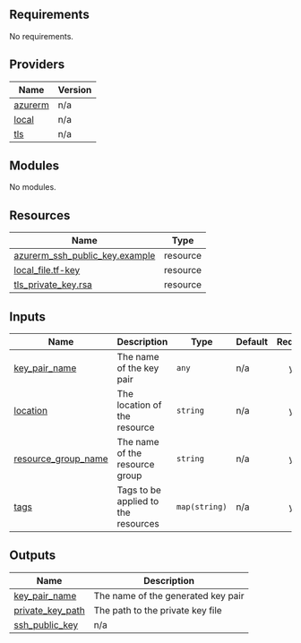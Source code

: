<!-- BEGIN_TF_DOCS -->
## Requirements

No requirements.

## Providers

| Name | Version |
|------|---------|
| <a name="provider_azurerm"></a> [azurerm](#provider\_azurerm) | n/a |
| <a name="provider_local"></a> [local](#provider\_local) | n/a |
| <a name="provider_tls"></a> [tls](#provider\_tls) | n/a |

## Modules

No modules.

## Resources

| Name | Type |
|------|------|
| [azurerm_ssh_public_key.example](https://registry.terraform.io/providers/hashicorp/azurerm/latest/docs/resources/ssh_public_key) | resource |
| [local_file.tf-key](https://registry.terraform.io/providers/hashicorp/local/latest/docs/resources/file) | resource |
| [tls_private_key.rsa](https://registry.terraform.io/providers/hashicorp/tls/latest/docs/resources/private_key) | resource |

## Inputs

| Name | Description | Type | Default | Required |
|------|-------------|------|---------|:--------:|
| <a name="input_key_pair_name"></a> [key\_pair\_name](#input\_key\_pair\_name) | The name of the key pair | `any` | n/a | yes |
| <a name="input_location"></a> [location](#input\_location) | The location of the resource | `string` | n/a | yes |
| <a name="input_resource_group_name"></a> [resource\_group\_name](#input\_resource\_group\_name) | The name of the resource group | `string` | n/a | yes |
| <a name="input_tags"></a> [tags](#input\_tags) | Tags to be applied to the resources | `map(string)` | n/a | yes |

## Outputs

| Name | Description |
|------|-------------|
| <a name="output_key_pair_name"></a> [key\_pair\_name](#output\_key\_pair\_name) | The name of the generated key pair |
| <a name="output_private_key_path"></a> [private\_key\_path](#output\_private\_key\_path) | The path to the private key file |
| <a name="output_ssh_public_key"></a> [ssh\_public\_key](#output\_ssh\_public\_key) | n/a |
<!-- END_TF_DOCS -->